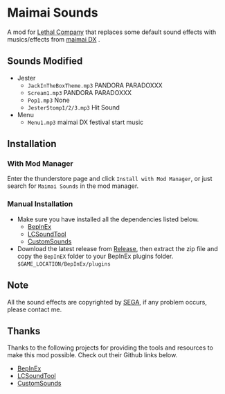 # Maimai Sounds

A mod for [Lethal Company](https://lethalcompany.net/) that replaces some default sound effects with musics/effects from [maimai DX](https://maimai.sega.com/) .

## Sounds Modified

+ Jester 
  - `JackInTheBoxTheme.mp3` PANDORA PARADOXXX
  - `Scream1.mp3` PANDORA PARADOXXX
  - `Pop1.mp3` None
  - `JesterStomp1/2/3.mp3` Hit Sound
+ Menu
  - `Menu1.mp3` maimai DX festival start music


## Installation

### With Mod Manager

Enter the thunderstore page and click `Install with Mod Manager`, or just search for `Maimai Sounds` in the mod manager.

### Manual Installation

+ Make sure you have installed all the dependencies listed below.
  - [BepInEx](https://thunderstore.io/c/lethal-company/p/BepInEx/BepInExPack/)
  - [LCSoundTool](https://thunderstore.io/c/lethal-company/p/no00ob/LCSoundTool/)
  - [CustomSounds](https://thunderstore.io/c/lethal-company/p/Clementinise/CustomSounds/)
+ Download the latest release from [Release](https://github.com/SherkeyXD/Maimai-Sounds/releases), then extract the zip file and copy the `BepInEX` folder to your BepInEx plugins folder. `$GAME_LOCATION/BepInEx/plugins`

## Note

All the sound effects are copyrighted by [SEGA](https://www.sega.jp/), if any problem occurs, please contact me.

## Thanks

Thanks to the following projects for providing the tools and resources to make this mod possible. Check out their Github links below.

+ [BepInEx](https://github.com/BepInEx/BepInEx/)
+ [LCSoundTool](https://github.com/no00ob/LCSoundTool/)
+ [CustomSounds](https://github.com/clementinise/CustomSounds/)